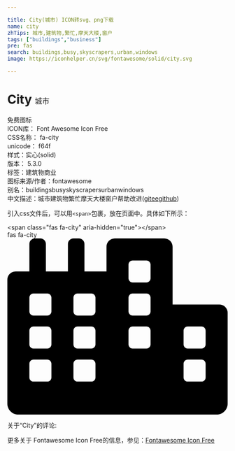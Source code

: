 ```yaml
---

title: City(城市) ICON转svg、png下载
name: city
zhTips: 城市,建筑物,繁忙,摩天大楼,窗户
tags: ["buildings","business"]
pre: fas
search: buildings,busy,skyscrapers,urban,windows
image: https://iconhelper.cn/svg/fontawesome/solid/city.svg

---
```


# City  <small style="font-size: 60%;font-weight: 100">城市</small>


<div class="detail-page">
<p>
<span><span class="badge-success badge">免费图标</span> </span>
<br/>
<span>
ICON库：
<span class="badge-secondary badge">Font Awesome Icon Free</span> 
</span>
<br/>
<span>
CSS名称：
<span class="badge-secondary badge">fa-city</span> 
</span>
<br/>
<span>
unicode：
<span class="badge-secondary badge">f64f</span> 
<copy-btn content='f64f' btn-title=""></copy-btn>
<copy-btn :content='String.fromCodePoint(parseInt("f64f", 16))' btn-title="复制U"></copy-btn>
</span><br/><span>样式：<span class="badge-light badge">实心(solid)</span></span>
<br/>
<span>
版本：
<span class="badge-secondary badge">5.3.0</span> 
</span><br/><span>标签：<span class="badge-light badge"><router-link to="/tags/buildings.html">建筑物</router-link></span><span class="badge-light badge"><router-link to="/tags/business.html">商业</router-link></span></span>
<br/>
<span>图标来源/作者：<span class="badge-light badge">fontawesome</span></span> 
<br/>
<span>别名：<span class="badge-light badge">buildings</span><span class="badge-light badge">busy</span><span class="badge-light badge">skyscrapers</span><span class="badge-light badge">urban</span><span class="badge-light badge">windows</span></span><br/><span class="zh-detail">中文描述：<span class="badge-primary badge">城市</span><span class="badge-primary badge">建筑物</span><span class="badge-primary badge">繁忙</span><span class="badge-primary badge">摩天大楼</span><span class="badge-primary badge">窗户</span><span class="help-link"><span>帮助改进</span>(<a href="https://gitee.com/liuwave/icon-helper/edit/master/json/fontawesome/solid/city.json" target="_blank" rel="noopener noreferrer">gitee</a><a href="https://github.com/liuwave/icon-helper/edit/master/json/fontawesome/solid/city.json" target="_blank" rel="noopener noreferrer">github</a></span>)</span><br/>
</p>
</div>
<div class="alert alert-dark">
  <i class="fas fa-city fa-xs"></i>
  <i class="fas fa-city fa-sm"></i>
  <i class="fas fa-city fa-lg"></i>
  <i class="fas fa-city fa-2x"></i>
  <i class="fas fa-city fa-3x"></i>
  <i class="fas fa-city fa-5x"></i>
  <i class="fas fa-city fa-7x"></i>
</div>
<div>
  <p>引入css文件后，可以用<code>&lt;span&gt;</code>包裹，放在页面中。具体如下所示：    
  </p>
  <div class="alert alert-primary" style="font-size: 14px">
    &lt;span class="fas fa-city" aria-hidden="true"&gt;&lt;/span&gt;
    <copy-btn content='<span class="fas fa-city" aria-hidden="true"></span>'></copy-btn>
  </div>
  <div class="alert alert-secondary">
    <i class="fas fa-city"
    style="font-size: 24px"
    aria-hidden="true"></i> fas fa-city
    <copy-btn content="fas fa-city" btn-title="复制图标名称"></copy-btn>
  </div>
</div>
<div id="svg" class="svg-wrap">
<svg xmlns="http://www.w3.org/2000/svg" viewBox="0 0 640 512"><path d="M616 192H480V24c0-13.26-10.74-24-24-24H312c-13.26 0-24 10.74-24 24v72h-64V16c0-8.84-7.16-16-16-16h-16c-8.84 0-16 7.16-16 16v80h-64V16c0-8.84-7.16-16-16-16H80c-8.84 0-16 7.16-16 16v80H24c-13.26 0-24 10.74-24 24v360c0 17.67 14.33 32 32 32h576c17.67 0 32-14.33 32-32V216c0-13.26-10.75-24-24-24zM128 404c0 6.63-5.37 12-12 12H76c-6.63 0-12-5.37-12-12v-40c0-6.63 5.37-12 12-12h40c6.63 0 12 5.37 12 12v40zm0-96c0 6.63-5.37 12-12 12H76c-6.63 0-12-5.37-12-12v-40c0-6.63 5.37-12 12-12h40c6.63 0 12 5.37 12 12v40zm0-96c0 6.63-5.37 12-12 12H76c-6.63 0-12-5.37-12-12v-40c0-6.63 5.37-12 12-12h40c6.63 0 12 5.37 12 12v40zm128 192c0 6.63-5.37 12-12 12h-40c-6.63 0-12-5.37-12-12v-40c0-6.63 5.37-12 12-12h40c6.63 0 12 5.37 12 12v40zm0-96c0 6.63-5.37 12-12 12h-40c-6.63 0-12-5.37-12-12v-40c0-6.63 5.37-12 12-12h40c6.63 0 12 5.37 12 12v40zm0-96c0 6.63-5.37 12-12 12h-40c-6.63 0-12-5.37-12-12v-40c0-6.63 5.37-12 12-12h40c6.63 0 12 5.37 12 12v40zm160 96c0 6.63-5.37 12-12 12h-40c-6.63 0-12-5.37-12-12v-40c0-6.63 5.37-12 12-12h40c6.63 0 12 5.37 12 12v40zm0-96c0 6.63-5.37 12-12 12h-40c-6.63 0-12-5.37-12-12v-40c0-6.63 5.37-12 12-12h40c6.63 0 12 5.37 12 12v40zm0-96c0 6.63-5.37 12-12 12h-40c-6.63 0-12-5.37-12-12V76c0-6.63 5.37-12 12-12h40c6.63 0 12 5.37 12 12v40zm160 288c0 6.63-5.37 12-12 12h-40c-6.63 0-12-5.37-12-12v-40c0-6.63 5.37-12 12-12h40c6.63 0 12 5.37 12 12v40zm0-96c0 6.63-5.37 12-12 12h-40c-6.63 0-12-5.37-12-12v-40c0-6.63 5.37-12 12-12h40c6.63 0 12 5.37 12 12v40z"/></svg>
</div>
<detail full-name='fa-city'></detail>
<div>
<p>关于“City”的评论:</p>
</div>
<Vssue title="关于“City”的评论" ></Vssue>    
<div><p>更多关于  Fontawesome Icon Free的信息，参见：<a target="_blank" href="https://iconhelper.cn/fontawesome.html">Fontawesome Icon Free</a>
</p></div>
